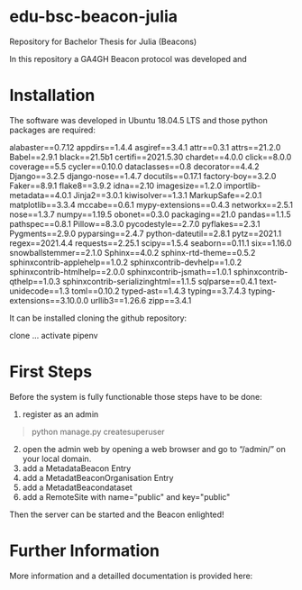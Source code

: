 # edu-bsc-beacon-julia
Repository for Bachelor Thesis for Julia (Beacons)

In this repository a GA4GH Beacon protocol was developed and 

# Installation
The software was developed in Ubuntu 18.04.5 LTS and those python packages are required:

alabaster==0.7.12
appdirs==1.4.4
asgiref==3.4.1
attr==0.3.1
attrs==21.2.0
Babel==2.9.1
black==21.5b1
certifi==2021.5.30
chardet==4.0.0
click==8.0.0
coverage==5.5
cycler==0.10.0
dataclasses==0.8
decorator==4.4.2
Django==3.2.5
django-nose==1.4.7
docutils==0.17.1
factory-boy==3.2.0
Faker==8.9.1
flake8==3.9.2
idna==2.10
imagesize==1.2.0
importlib-metadata==4.0.1
Jinja2==3.0.1
kiwisolver==1.3.1
MarkupSafe==2.0.1
matplotlib==3.3.4
mccabe==0.6.1
mypy-extensions==0.4.3
networkx==2.5.1
nose==1.3.7
numpy==1.19.5
obonet==0.3.0
packaging==21.0
pandas==1.1.5
pathspec==0.8.1
Pillow==8.3.0
pycodestyle==2.7.0
pyflakes==2.3.1
Pygments==2.9.0
pyparsing==2.4.7
python-dateutil==2.8.1
pytz==2021.1
regex==2021.4.4
requests==2.25.1
scipy==1.5.4
seaborn==0.11.1
six==1.16.0
snowballstemmer==2.1.0
Sphinx==4.0.2
sphinx-rtd-theme==0.5.2
sphinxcontrib-applehelp==1.0.2
sphinxcontrib-devhelp==1.0.2
sphinxcontrib-htmlhelp==2.0.0
sphinxcontrib-jsmath==1.0.1
sphinxcontrib-qthelp==1.0.3
sphinxcontrib-serializinghtml==1.1.5
sqlparse==0.4.1
text-unidecode==1.3
toml==0.10.2
typed-ast==1.4.3
typing==3.7.4.3
typing-extensions==3.10.0.0
urllib3==1.26.6
zipp==3.4.1

It can be installed cloning the github repository:

clone ...
activate pipenv

# First Steps
Before the system is fully functionable those steps have to be done:
1) register as an admin
> python manage.py createsuperuser
2) open the admin web by opening a web browser and go to “/admin/” on your local domain. 
4) add a MetadataBeacon Entry
5) add a MetadatBeaconOrganisation Entry
6) add a MetadatBeacondataset
7) add a RemoteSite with name="public" and key="public"

Then the server can be started and the Beacon enlighted!

# Further Information
More information and a detailled documentation is provided here:

